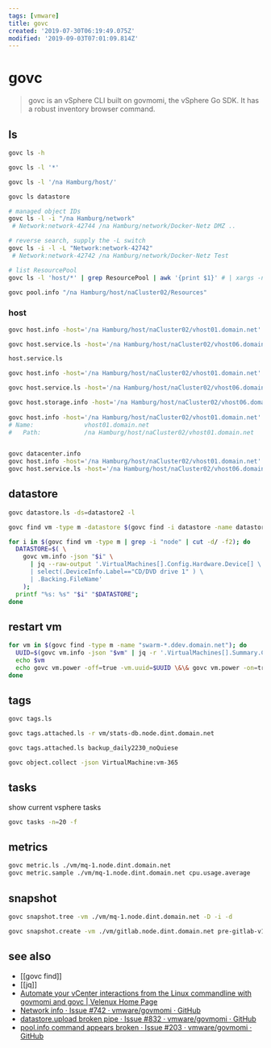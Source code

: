 ```yaml
---
tags: [vmware]
title: govc
created: '2019-07-30T06:19:49.075Z'
modified: '2019-09-03T07:01:09.814Z'
---
```


# govc

> govc is an vSphere CLI built on govmomi, the vSphere Go SDK. It has a robust inventory browser command.

## ls
```sh
govc ls -h

govc ls -l '*'

govc ls -l '/na Hamburg/host/'

govc ls datastore

# managed object IDs
govc ls -l -i "/na Hamburg/network"
 # Network:network-42744 /na Hamburg/network/Docker-Netz DMZ ..

# reverse search, supply the -L switch
govc ls -i -l -L "Network:network-42742"
 # Network:network-42742 /na Hamburg/network/Docker-Netz Test 

# list ResourcePool 
govc ls -l 'host/*' | grep ResourcePool | awk '{print $1}' # | xargs -n1 -t govc pool.info

govc pool.info "/na Hamburg/host/naCluster02/Resources"
```

### host
```sh
govc host.info -host='/na Hamburg/host/naCluster02/vhost01.domain.net'

govc host.service.ls -host='/na Hamburg/host/naCluster02/vhost06.domain.net'

host.service.ls

govc host.info -host='/na Hamburg/host/naCluster02/vhost01.domain.net'

govc host.service.ls -host='/na Hamburg/host/naCluster02/vhost06.domain.net'

govc host.storage.info -host='/na Hamburg/host/naCluster02/vhost06.domain.net'
 
govc host.info -host='/na Hamburg/host/naCluster02/vhost01.domain.net'
# Name:              vhost01.domain.net
#   Path:            /na Hamburg/host/naCluster02/vhost01.domain.net


govc datacenter.info                              
govc host.info -host='/na Hamburg/host/naCluster02/vhost01.domain.net'                           
govc host.service.ls -host='/na Hamburg/host/naCluster02/vhost06.domain.net'                              
```

## datastore

```sh
govc datastore.ls -ds=datastore2 -l

govc find vm -type m -datastore $(govc find -i datastore -name datastore3)
```

```sh
for i in $(govc find vm -type m | grep -i "node" | cut -d/ -f2); do
  DATASTORE=$( \
    govc vm.info -json "$i" \
      | jq --raw-output '.VirtualMachines[].Config.Hardware.Device[] \
      | select(.DeviceInfo.Label=="CD/DVD drive 1" ) \
      | .Backing.FileName'
    );
  printf "%s: %s" "$i" "$DATASTORE";
done
```

## restart vm
```sh
for vm in $(govc find -type m -name "swarm-*.ddev.domain.net"); do
  UUID=$(govc vm.info -json "$vm" | jq -r '.VirtualMachines[].Summary.Config.Uuid');
  echo $vm
  echo govc vm.power -off=true -vm.uuid=$UUID \&\& govc vm.power -on=true -vm.uuid=$UUID;
done
```

## tags

```sh
govc tags.ls

govc tags.attached.ls -r vm/stats-db.node.dint.domain.net

govc tags.attached.ls backup_daily2230_noQuiese

govc object.collect -json VirtualMachine:vm-365
```

## tasks
show current vsphere tasks
```sh
govc tasks -n=20 -f
```

## metrics
```sh
govc metric.ls ./vm/mq-1.node.dint.domain.net
govc metric.sample ./vm/mq-1.node.dint.domain.net cpu.usage.average
```

## snapshot
```sh
govc snapshot.tree -vm ./vm/mq-1.node.dint.domain.net -D -i -d

govc snapshot.create -vm ./vm/gitlab.node.dint.domain.net pre-gitlab-v12-upgrade
```

## see also
- [[govc find]]
- [[jq]]
- [Automate your vCenter interactions from the Linux commandline with govmomi and govc | Velenux Home Page](https://velenux.wordpress.com/2016/09/19/automate-your-vcenter-interactions-from-the-linux-commandline-with-govmomi-and-govc/)
- [Network info · Issue #742 · vmware/govmomi · GitHub](https://github.com/vmware/govmomi/issues/742)
- [datastore.upload broken pipe · Issue #832 · vmware/govmomi · GitHub](https://github.com/vmware/govmomi/issues/832)
- [pool.info command appears broken · Issue #203 · vmware/govmomi · GitHub](https://github.com/vmware/govmomi/issues/203#issuecomment-70699130)
